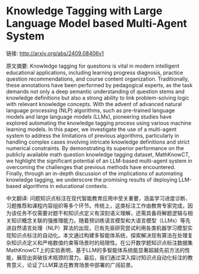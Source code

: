 # Knowledge Tagging with Large Language Model based Multi-Agent System

链接: http://arxiv.org/abs/2409.08406v1

原文摘要:
Knowledge tagging for questions is vital in modern intelligent educational
applications, including learning progress diagnosis, practice question
recommendations, and course content organization. Traditionally, these
annotations have been performed by pedagogical experts, as the task demands not
only a deep semantic understanding of question stems and knowledge definitions
but also a strong ability to link problem-solving logic with relevant knowledge
concepts. With the advent of advanced natural language processing (NLP)
algorithms, such as pre-trained language models and large language models
(LLMs), pioneering studies have explored automating the knowledge tagging
process using various machine learning models. In this paper, we investigate
the use of a multi-agent system to address the limitations of previous
algorithms, particularly in handling complex cases involving intricate
knowledge definitions and strict numerical constraints. By demonstrating its
superior performance on the publicly available math question knowledge tagging
dataset, MathKnowCT, we highlight the significant potential of an LLM-based
multi-agent system in overcoming the challenges that previous methods have
encountered. Finally, through an in-depth discussion of the implications of
automating knowledge tagging, we underscore the promising results of deploying
LLM-based algorithms in educational contexts.

中文翻译:
问题知识点标注在现代智能教育应用中至关重要，涵盖学习进度诊断、习题推荐和课程内容组织等多个环节。传统上，这类标注工作由教育专家完成，因为该任务不仅需要对题干和知识点定义有深刻语义理解，还需具备将解题逻辑与相关知识概念关联的强推理能力。随着预训练语言模型和大语言模型（LLMs）等先进自然语言处理（NLP）算法的出现，已有先驱研究尝试利用各类机器学习模型实现知识点标注的自动化。本文通过构建多智能体系统，探索解决现有算法在处理复杂知识点定义和严格数值约束等场景时的局限性。在公开数学题知识点标注数据集MathKnowCT上的实验表明，基于LLM的多智能体系统能显著超越先前方法的性能，展现出突破技术瓶颈的潜力。最后，我们通过深入探讨知识点自动化标注的教育意义，论证了LLM算法在教育场景中部署的广阔前景。
